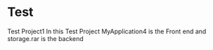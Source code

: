 # Test
Test Project1
In this Test Project MyApplication4 is the Front end
and storage.rar is the backend

